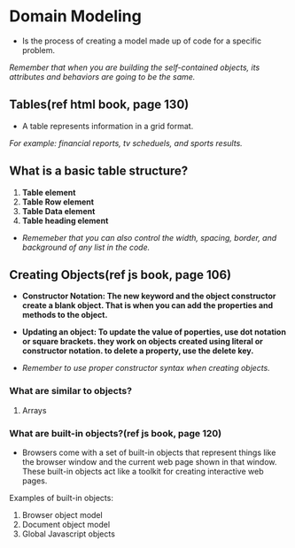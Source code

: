 # Domain Modeling

- Is the process of creating a model made up of code for a specific problem.

*Remember that when you are building the self-contained objects, its attributes and behaviors are going to be the same.*

## Tables(ref html book, page 130)

- A table represents information in a grid format. 

*For example: financial reports, tv scheduels, and sports results.*

 ## What is a basic table structure?

 1. **Table element**
 2. **Table Row element**
 3. **Table Data element**
 4. **Table heading element**

- *Rememeber that you can also control the width, spacing, border, and background of any list in the code.*

## Creating Objects(ref js book, page 106)

- **Constructor Notation: The new keyword and the object constructor create a blank object. That is when you can add the properties and methods to the object.**  

- **Updating an object: To update the value of poperties, use dot notation or square brackets. they work on objects created using literal or constructor notation. to delete a property, use the delete key.**

- *Remember to use proper constructor syntax when creating objects.*

### What are similar to objects?
 1. Arrays
  
### What are built-in objects?(ref js book, page 120)

- Browsers come with a set of built-in objects that represent things like the browser window and the current web page shown in that window. These built-in objects act like a toolkit for creating interactive web pages. 

Examples of built-in objects:
1. Browser object model
2. Document object model
3. Global Javascript objects